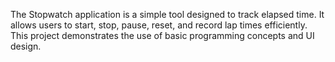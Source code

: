 The Stopwatch application is a simple tool designed to track elapsed time. 
It allows users to start, stop, pause, reset, and record lap times efficiently. 
This project demonstrates the use of basic programming concepts and UI design.
